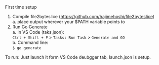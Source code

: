 First time setup
1. Compile file2byteslice (https://github.com/hajimehoshi/file2byteslice) \
    a. place output wherever your $PATH variable points to
2. Run Go Generate\
    a. In VS Code (taks.json):\
        `Ctrl + Shift + P` > `Tasks: Run Task` > `Generate and GO`\
    b. Command line:\
        `$ go generate`

To run:
Just launch it form VS Code deubgger tab, launch.json is setup.